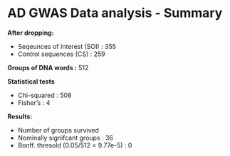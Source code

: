 # AD GWAS Data analysis - Summary 

**After dropping:**

  - Seqeunces of Interest (SOI) : 355
  - Control sequences (CS) : 259

**Groups of DNA words :** 512 

**Statistical tests**

  - Chi-squared : 508
  - Fisher’s    : 4

**Results:** 

  - Number of groups survived
  - Nominally signifcant groups : 36
  - Bonff. thresold (0.05/512 = 9.77e-5)  : 0

